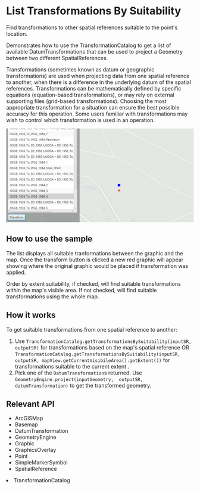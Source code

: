 # List Transformations By Suitability

Find transformations to other spatial references suitable to the point's location.

Demonstrates how to use the TransformationCatalog to get a list of available DatumTransformations that
 can be used to project a Geometry between two different SpatialReferences.

Transformations (sometimes known as datum or geographic transformations) are used when projecting data from one 
spatial reference to another, when there is a difference in the underlying datum of the spatial references. 
Transformations can be mathematically defined by specific equations (equation-based transformations), or may rely on 
external supporting files (grid-based transformations). Choosing the most appropriate transformation for a situation 
can ensure the best possible accuracy for this operation. Some users familiar with transformations may wish to 
control which transformation is used in an operation.

![](ListTransformationsBySuitability.png)

## How to use the sample

The list displays all suitable tranformations between the graphic and the map. Once the transform button is clicked a new red graphic will appear showing where the original graphic would be placed if transformation was applied.

Order by extent suitability, if checked, will find suitable transformations within the map's visible area. If not checked, will find suitable transformations using the whole map.

## How it works

To get suitable transformations from one spatial reference to another:

1.  Use `TransformationCatalog.getTransformationsBySuitability(inputSR, outputSR)` for transformations 
  based on the map's spatial reference OR `TransformationCatalog.getTransformationsBySuitability(inputSR, 
  outputSR, mapView.getCurrentVisibileArea().getExtent())` for transformations suitable to the current extent
  .
2.  Pick one of the `DatumTransformation`s returned. Use `GeometryEngine.project(inputGeometry, 
  outputSR, datumTransformation)` to get the transformed geometry.

## Relevant API

*   ArcGISMap
*   Basemap
*   DatumTransformation
*   GeometryEngine
*   Graphic
*   GraphicsOverlay
*   Point
*   SimpleMarkerSymbol
*   SpatialReference
  <li>TransformationCatalog

